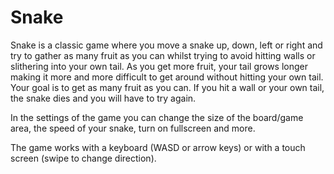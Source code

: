 # Snake

Snake is a classic game where you move a snake up, down, left or right and try to gather as many fruit as you can whilst trying to avoid hitting walls or slithering into your own tail. As you get more fruit, your tail grows longer making it more and more difficult to get around without hitting your own tail.\
Your goal is to get as many fruit as you can. If you hit a wall or your own tail, the snake dies and you will have to try again.

In the settings of the game you can change the size of the board/game area, the speed of your snake, turn on fullscreen and more.

The game works with a keyboard (WASD or arrow keys) or with a touch screen (swipe to change direction).
